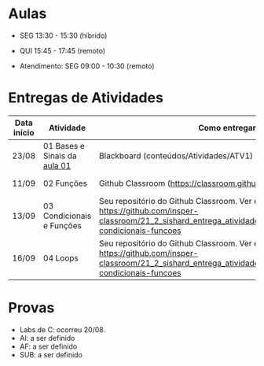 

# Aulas

* SEG 13:30 - 15:30 (híbrido)
* QUI 15:45 - 17:45 (remoto)

* Atendimento: SEG 09:00 - 10:30 (remoto)

# Entregas de Atividades


| Data início | Atividade                                            | Como entregar                                              | Prazo       |
|-------------|------------------------------------------------------|------------------------------------------------------------|-------------|
| 23/08       | 01 Bases e Sinais da [aula 01](../aulas/01-inteiros/)| Blackboard (conteúdos/Atividades/ATV1)                     | 30/08 13:30 |
| 11/09       | 02 Funções                                           | Github Classroom (https://classroom.github.com/a/m7kBdBQM) | 18/09 23:59 |
| 13/09       | 03 Condicionais e Funções                            | Seu repositório do Github Classroom. Ver enunciado https://github.com/insper-classroom/21_2_sishard_entrega_atividades_template/tree/main/03-condicionais-funcoes                       | 20/09 23:59 |
| 16/09       | 04 Loops                            | Seu repositório do Github Classroom. Ver enunciado https://github.com/insper-classroom/21_2_sishard_entrega_atividades_template/tree/main/03-condicionais-funcoes                       | 22/09 23:59 |


# Provas

- Labs de C: ocorreu 20/08.
- AI: a ser definido
- AF: a ser definido
- SUB: a ser definido